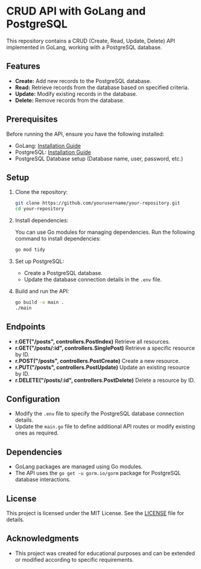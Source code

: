 # CRUD API with GoLang and PostgreSQL

This repository contains a CRUD (Create, Read, Update, Delete) API implemented in GoLang, working with a PostgreSQL database.

## Features

- **Create:** Add new records to the PostgreSQL database.
- **Read:** Retrieve records from the database based on specified criteria.
- **Update:** Modify existing records in the database.
- **Delete:** Remove records from the database.

## Prerequisites

Before running the API, ensure you have the following installed:

- GoLang: [Installation Guide](https://golang.org/doc/install)
- PostgreSQL: [Installation Guide](https://www.postgresql.org/download/)
- PostgreSQL Database setup (Database name, user, password, etc.)

## Setup

1. Clone the repository:

    ```bash
    git clone https://github.com/yourusername/your-repository.git
    cd your-repository
    ```

2. Install dependencies:

    You can use Go modules for managing dependencies. Run the following command to install dependencies:

    ```bash
    go mod tidy
    ```

3. Set up PostgreSQL:

    - Create a PostgreSQL database.
    - Update the database connection details in the `.env` file.

4. Build and run the API:

    ```bash
    go build -o main .
    ./main
    ```

## Endpoints

- **r.GET("/posts", controllers.PostIndex)** Retrieve all resources.
- **r.GET("/posts/:id", controllers.SinglePost)** Retrieve a specific resource by ID.
- **r.POST("/posts", controllers.PostCreate)** Create a new resource.
- **r.PUT("/posts", controllers.PostUpdate)** Update an existing resource by ID.
- **r.DELETE("/posts/:id", controllers.PostDelete)** Delete a resource by ID.

## Configuration

- Modify the `.env` file to specify the PostgreSQL database connection details.
- Update the `main.go` file to define additional API routes or modify existing ones as required.

## Dependencies

- GoLang packages are managed using Go modules.
- The API uses the `go get -u gorm.io/gorm` package for PostgreSQL database interactions.

## License

This project is licensed under the MIT License. See the [LICENSE](LICENSE) file for details.

## Acknowledgments

- This project was created for educational purposes and can be extended or modified according to specific requirements.
